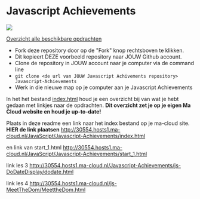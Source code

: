 # Javascript Achievements

![](js.png)

[Overzicht alle beschikbare opdrachten](https://trello.com/b/xo5TJzFr/javascript-achievements)

- Fork deze repository door op de "Fork" knop rechtsboven te klikken.
- Dit kopieert DEZE voorbeeld repository naar JOUW Github account.
- Clone de repository in JOUW account naar je computer via de command line
- `git clone <de url van JOUW Javascript Achivements repository> Javascript-Achievements`
- Werk in die nieuwe map op je computer aan je Javascript Achievements

In het het bestand  [index.html](index.html) houd je een overzicht bij van wat je hebt gedaan met linkjes naar de opdrachten.
**Dit overzicht zet je op je eigen Ma Cloud website en houd je up-to-date!**

Plaats in deze readme een link naar het index bestand op je ma-cloud site.  
**HIER de link plaatsen**
http://30554.hosts1.ma-cloud.nl/JavaScript/Javascript-Achievements/index.html

en link van start_1.html
http://30554.hosts1.ma-cloud.nl/JavaScript/Javascript-Achievements/start_1.html

link les 3
http://30554.hosts1.ma-cloud.nl/Javascript-Achievements/js-DoDateDisplay/dodate.html

link les 4
http://30554.hosts1.ma-cloud.nl/js-MeetTheDom/MeettheDom.html


